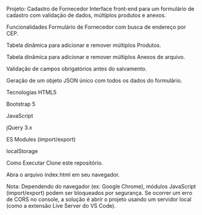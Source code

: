 Projeto: Cadastro de Fornecedor
Interface front-end para um formulário de cadastro com validação de dados, múltiplos produtos e anexos.

Funcionalidades
Formulário de Fornecedor com busca de endereço por CEP.

Tabela dinâmica para adicionar e remover múltiplos Produtos.

Tabela dinâmica para adicionar e remover múltiplos Anexos de arquivo.

Validação de campos obrigatórios antes do salvamento.

Geração de um objeto JSON único com todos os dados do formulário.

Tecnologias
HTML5

Bootstrap 5

JavaScript

jQuery 3.x

ES Modules (import/export)

localStorage

Como Executar
Clone este repositório.

Abra o arquivo index.html em seu navegador.

Nota: Dependendo do navegador (ex: Google Chrome), módulos JavaScript (import/export) podem ser bloqueados por segurança. Se ocorrer um erro de CORS no console, a solução é abrir o projeto usando um servidor local (como a extensão Live Server do VS Code).
